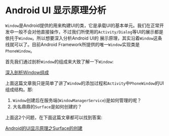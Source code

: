 # Android UI 显示原理分析

`Window`是Android提供的用来构建UI的类，它是承载UI的基本单元。我们在正常开发中一般不会对他直接操作，不过我们所使用的`Activity/Dialog`等UI的展示都是依托于`Window`。所以想要深入分析Android UI的
展示原理，其实沿着`Window`这条线就可以了。目前Android Framework所提供的唯一`Window`实现类是`PhoneWindow`。

首先我们通过剖析`Window`的组成来大致了解一下`Window`: 

[深入剖析Window组成](Android视图层源码分析/深入剖析Window组成.md)

上面这篇文章我只是简单了讲了`Window`的添加过程和`Activity`中`PhoneWindow`的UI组成结构。那:

1. `Window`创建后在服务端(`WindowManagerService`)是如何管理的呢？
2. 大名鼎鼎的`Surface`是如何创建的？

上面这2个问题，在下面这篇文章都可以找到答案:

[Android的UI显示原理之Surface的创建](浅谈Android的UI显示原理之Surface的创建.md)